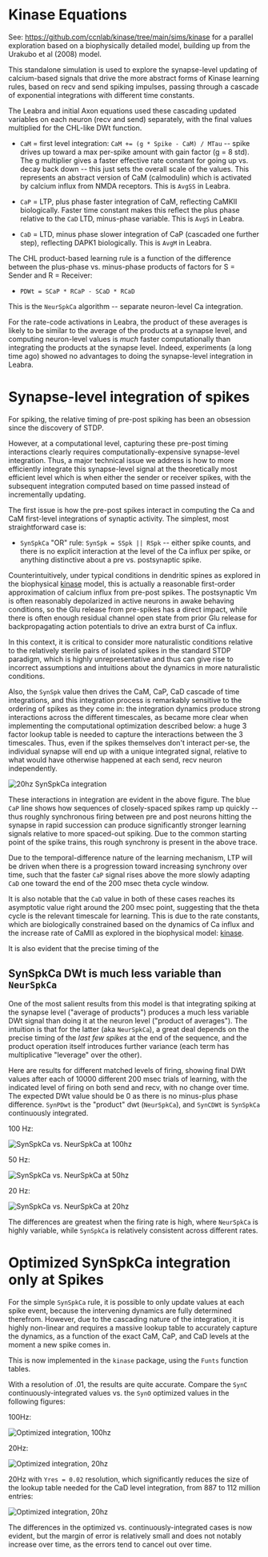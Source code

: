 # Kinase Equations

See: https://github.com/ccnlab/kinase/tree/main/sims/kinase for a parallel exploration based on a biophysically detailed model, building up from the Urakubo et al (2008) model.

This standalone simulation is used to explore the synapse-level updating of calcium-based signals that drive the more abstract forms of Kinase learning rules, based on recv and send spiking impulses, passing through a cascade of exponential integrations with different time constants.

The Leabra and initial Axon equations used these cascading updated variables on each neuron (recv and send) separately, with the final values multiplied for the CHL-like DWt function.

* `CaM` = first level integration: `CaM += (g * Spike - CaM) / MTau` -- spike drives up toward a max per-spike amount with gain factor (g = 8 std).  The g multiplier gives a faster effective rate constant for going up vs. decay back down -- this just sets the overall scale of the values.  This represents an abstract version of CaM (calmodulin) which is activated by calcium influx from NMDA receptors.  This is `AvgSS` in Leabra.

* `CaP` = LTP, plus phase faster integration of CaM, reflecting CaMKII biologically.  Faster time constant makes this reflect the plus phase relative to the `CaD` LTD, minus-phase variable.  This is `AvgS` in Leabra.

* `CaD` = LTD, minus phase slower integration of CaP (cascaded one further step), reflecting DAPK1 biologically.  This is `AvgM` in Leabra.

The CHL product-based learning rule is a function of the difference between the plus-phase vs. minus-phase products of factors for S = Sender and R = Receiver:

* `PDWt = SCaP * RCaP - SCaD * RCaD`

This is the `NeurSpkCa` algorithm -- separate neuron-level Ca integration.

For the rate-code activations in Leabra, the product of these averages is likely to be similar to the average of the products at a synapse level, and computing neuron-level values is *much* faster computationally than integrating the products at the synapse level.  Indeed, experiments (a long time ago) showed no advantages to doing the synapse-level integration in Leabra.

# Synapse-level integration of spikes

For spiking, the relative timing of pre-post spiking has been an obsession since the discovery of STDP.

However, at a computational level, capturing these pre-post timing interactions clearly requires computationally-expensive synapse-level integration.  Thus, a major technical issue we address is how to more efficiently integrate this synapse-level signal at the theoretically most efficient level which is when either the sender or receiver spikes, with the subsequent integration computed based on time passed instead of incrementally updating.

The first issue is how the pre-post spikes interact in computing the Ca and CaM first-level integrations of synaptic activity.  The simplest, most straightforward case is:

* `SynSpkCa` "OR" rule: `SynSpk = SSpk || RSpk` -- either spike counts, and there is no explicit interaction at the level of the Ca influx per spike, or anything distinctive about a pre vs. postsynaptic spike.

Counterintuitively, under typical conditions in dendritic spines as explored in the biophysical [kinase](https://github.com/ccnlab/kinase/tree/main/sims/kinase) model, this is actually a reasonable first-order approximation of calcium influx from pre-post spikes.  The postsynaptic Vm is often reasonably depolarized in active neurons in awake behaving conditions, so the Glu release from pre-spikes has a direct impact, while there is often enough residual channel open state from prior Glu release for backpropagating action potentials to drive an extra burst of Ca influx.

In this context, it is critical to consider more naturalistic conditions relative to the relatively sterile pairs of isolated spikes in the standard STDP paradigm, which is highly unrepresentative and thus can give rise to incorrect assumptions and intuitions about the dynamics in more naturalistic conditions. 

Also, the `SynSpk` value then drives the CaM, CaP, CaD cascade of time integrations, and this integration process is remarkably sensitive to the ordering of spikes as they come in: the integration dynamics produce strong interactions across the different timescales, as became more clear when implementing the computational optimization described below: a huge 3 factor lookup table is needed to capture the interactions between the 3 timescales.  Thus, even if the spikes themselves don't interact per-se, the individual synapse will end up with a unique integrated signal, relative to what would have otherwise happened at each send, recv neuron independently.

![20hz SynSpkCa integration](results/fig_synspk_mpd_optimized_fit_20hz_res01.png?raw=true "SynSpkCa for  20hz of both pre-post firing")

These interactions in integration are evident in the above figure.  The blue `CaP` line shows how sequences of closely-spaced spikes ramp up quickly -- thus roughly synchronous firing between pre and post neurons hitting the synapse in rapid succession can produce significantly stronger learning signals relative to more spaced-out spiking.  Due to the common starting point of the spike trains, this rough synchrony is present in the above trace.

Due to the temporal-difference nature of the learning mechanism, LTP will be driven when there is a progression toward increasing synchrony over time, such that the faster `CaP` signal rises above the more slowly adapting `CaD` one toward the end of the 200 msec theta cycle window.

It is also notable that the `CaD` value in both of these cases reaches its asymptotic value right around the 200 msec point, suggesting that the theta cycle is the relevant timescale for learning.  This is due to the rate constants, which are biologically constrained based on the dynamics of Ca influx and the increase rate of CaMII as explored in the biophysical model: [kinase](https://github.com/ccnlab/kinase/tree/main/sims/kinase).

It is also evident that the precise timing of the 

## SynSpkCa DWt is much less variable than `NeurSpkCa`

One of the most salient results from this model is that integrating spiking at the synapse level ("average of products") produces a much less variable DWt signal than doing it at the neuron level ("product of averages").  The intuition is that for the latter (aka `NeurSpkCa`), a great deal depends on the precise timing of the *last few spikes* at the end of the sequence, and the product operation itself introduces further variance (each term has multiplicative "leverage" over the other).

Here are results for different matched levels of firing, showing final DWt values after each of 10000 different 200 msec trials of learning, with the indicated level of firing on both send and recv, with no change over time.  The expected DWt value should be 0 as there is no minus-plus phase difference.  `SynPDwt` is the "product" dwt (`NeurSpkCa`), and `SynCDWt` is `SynSpkCa` continuously integrated.

100 Hz:

![SynSpkCa vs. NeurSpkCa at 100hz](results/fig_synspk_vs_neurspk_100hz.png?raw=true "SynSpkCa vs. NeurSpkCa at 100hz")

50 Hz:

![SynSpkCa vs. NeurSpkCa at 50hz](results/fig_synspk_vs_neurspk_50hz.png?raw=true "SynSpkCa vs. NeurSpkCa at 50z")

20 Hz:

![SynSpkCa vs. NeurSpkCa at 20hz](results/fig_synspk_vs_neurspk_20hz.png?raw=true "SynSpkCa vs. NeurSpkCa at 20hz")

The differences are greatest when the firing rate is high, where `NeurSpkCa` is highly variable, while `SynSpkCa` is relatively consistent across different rates.

# Optimized SynSpkCa integration only at Spikes

For the simple `SynSpkCa` rule, it is possible to only update values at each spike event, because the intervening dynamics are fully determined therefrom.  However, due to the cascading nature of the integration, it is highly non-linear and requires a massive lookup table to accurately capture the dynamics, as a function of the exact CaM, CaP, and CaD levels at the moment a new spike comes in.

This is now implemented in the `kinase` package, using the `Funts` function tables.

With a resolution of .01, the results are quite accurate.  Compare the `SynC` continuously-integrated values vs. the `SynO` optimized values in the following figures:

100Hz:

![Optimized integration, 100hz](results/fig_synspk_mpd_optimized_fit_100hz_res01.png?raw=true "Optimized integration at 100hz, res=0.01")

20Hz:

![Optimized integration, 20hz](results/fig_synspk_mpd_optimized_fit_20hz_res01.png?raw=true "Optimized integration at 20hz, res=0.01")

20Hz with `Yres = 0.02` resolution, which significantly reduces the size of the lookup table needed for the CaD level integration, from 887 to 112 million entries:

![Optimized integration, 20hz](results/fig_synspk_mpd_optimized_fit_20hz_res02.png?raw=true "Optimized integration at 20hz, res=0.02")

The differences in the optimized vs. continuously-integrated cases is now evident, but the margin of error is relatively small and does not notably increase over time, as the errors tend to cancel out over time.


